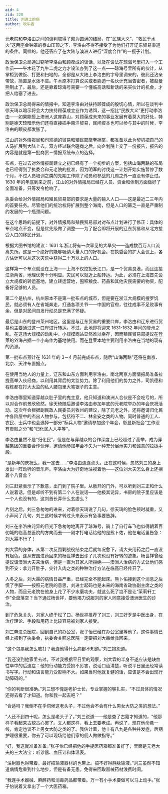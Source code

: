 ```yaml
---
aid: 4
zid: 228
title: 刘进士的病
author: 吹牛者
---
```


元老院和李洛由之间的谈判取得了颇为圆满的结局，在“民族大义”、“救民于水火”这两座金钟罩的泰山压顶之下，李洛由不得不接受了为他们打开辽东贸易渠道的条件。同样的，他还答应了在大陆与澳洲人进行“深度合作”的一揽子计划。

政治保卫总局通过窃听李洛由和顾葆成的谈话，以及在设法在琼海号里打入一个工作员——午木花了九牛二虎之力才设法办到了这一点——琼海号里所有的伙计，从掌柜到做饭、打更和扫地的，全都是从大陆上李洛由的字号里调来的，彼此还沾亲带故，简直是水泼不进。午木原本打算说买或者胁迫一名伙计充当告密者，被赵曼熊制止了。最后，还是靠着琼海号需要一个懂临高话和新话的采买伙计的机会，才把人给塞了进去。

政治保卫总局得来的情报中，知道李洛由对扶持顾葆成的殷切心情，所以在谈判中徐天琦以暗示将会大力扶持顾葆成立业作为诱饵，这一招比“民族大义”更打动李洛由——如果能搭上澳洲人这座靠山，对顾葆成未来的事业发展有着莫大的好处，特别是徐天琦暗示他们还将直接插手南洋贸易，民间资本也可以参与其中的时候，李洛由的眼皮都发胀了。

江山的对外情报局和司凯德的贸易和殖民部摩拳擦掌，都准备以此为契机把自己的人马扩展到大陆上去。双方经过联合磋商之后，向企划院上交了一份报告，报告的内容是就是第一批商贸－情报系统布点的选择。

布点，在过去对外情报局建立之初已经有了一个初步的方案，包括山海两路的布局也已经得到了执委会和元老院的批准，因为明军的讨伐这一计划开始实施暂停了数个月，不过人员培训之类的先期工作除了动员和参战的几周之外一直没有停止过。1630 年的年底到来之前，江山的对外情报局已经在人员、资金和体制方面做好了全面准备，只等发令枪响了。

执委会给对外情报局和殖民贸易部的要求是大量的输入人口——这是最近二三年内的首要任务。尽管他们的统治权将扩展到整个海南，但是人口的匮乏一直是严重制约发展的一个瓶颈问题。

在这个思路的前提下，对外情报局和殖民贸易部对对布点计划进行了修正：具体的布点地点不变，但是优先级做了调整——为了配合即将开展的辽东贸易和从北方接受人口的移民计划。

根据大图书馆的建议：1631 年浙江将有一次罕见的大旱灾——造成数百万人口流离失所。这是一个绝好的能够吸纳大量人口的好机会。在执委会的扩大会议上，各方估计可以从这次灾荒中获得二十万以上的人口。

这样第一个布点就设在上海——上海不仅控扼长江口，是一个贸易良港，而且连接江浙两省，地理优势十分明显。灾民可以就近上船转运。为此，必须在上海首先设立大规模的转运基地，建立转运营地，囤积粮食、药品和其他灾民需要的物资，配备好足够的人员。

第二个是杭州，杭州原本不是第一批布点的城市，但是要在浙江大规模的搜罗饥民，就必须有人在省城奔走，打通各项关节——中国的官府，往往成事不足败事有余，但是对民间自发行动总是充满了怀疑。

最后是山东的登州莱州地区。这里是与辽东贸易的重要口岸，李洛由和辽东进行贸易也主要通过这一口岸进行转运。不过，此地即将迎来 1631-1632 年间的登州之乱，在这场大规模的动乱中，小规模商站显然难以幸存，因而殖民贸易部提议在登莱的外海占据一个小岛作为基地使用。而在登莱本地主要利用李洛由在当地的现有的资源。

第一批布点预计在 1631 年的 3－4 月前完成布点，随后“山海两路”还将在南京、北京、天津布置据点。

在使用当地人的力量上，辽东和山东方面利用李洛由，南北两京方面情报局准备拉拢高举入伙经商，以利用其背后的太监势力。除了利用他们的势力之外，司凯德和程栋都在打大太监的私人腰包里大笔银子的主意。

李洛由哪里知道穿越众肚子里的鬼主意，他只知道和澳洲人合伙是不会吃亏的，所以对合作前景欣欣然。徐天琦随后邀请李洛由参加年底的元老院举办的年会庆祝活动。这次年会根据副民政人民委员刘牧州的建议，除了元老之外，还将邀请归化民中各阶层中的杰出人物参与，包括符不二、林全安之类的人物。同时普通的工人、农民、士兵中也会选择一部分“标兵人物”邀请参加这个年会，彰显新社会“工作没有贵贱之分”和“归化民人人平等”。

李洛由虽然不是“归化民”，但是在与穿越众的合作深度上已经超过了高举，成为穿越集团的重要合作伙伴，邀请他参加年会不失为一种充分展示实力和诚意的拉拢手段。

“是新年的庆祝么，我一定去……”李洛由连连点头。正在这时候，忽然刘三的身上发出一阵动听的音乐声。李洛由大为好奇地注视着他——这位刘大夫怎么身上还揣着个八音盒？

刘三赶紧表示了下歉意，出门到了院子里。从敞开的门外，可以听到刘三正和什么人说着话，但是却听不到有第二个人在说话——他极其诧异，书房的院子里应该是一个人也没有的，这刘首长弄什么玄虚么？

片刻之后，刘三急匆匆的进来，对着徐天琦说了几句，徐天琦的脸色顿时凝重，又小声问了几句，刘三这时候才转过头来表示有急事要告辞。

刘三在李洛由诧异的目光下急匆匆地离开了琼海号，骑上了自行车飞也似得朝着百仞城的临高总医院的方向而去——刚才打电话给他的是熊卜佑，他在电话里告急：刘大霖不行了！

刘大霖的身体，从第二次反围剿战役结束之后就每况愈下，请大夫用药之后一直没有起色。连从安国进药回来的杨世祥去出诊了几次也没有好转的迹象。杨世祥曾经提议请澳洲大夫来治病，但是一直为其家人所拒绝——澳洲人治病的方式让他们感到不安：拿刀开肚子，尖针入肉之类的种种治疗方法在临高已经传开了。

入冬之后，刘大霖的病情日益严重，已经完全不能起床。熊卜佑接到这个消息之后慌了手脚——按照元老院的意思，刘进士起码也是未来的海南省政协副主席之类的人物，而且元老院在他身上花了不少水磨功夫，就这么死了岂不是让“茉莉轩工作”全盘落空？当下通过杨世祥，要他竭力说服刘的家人同意接受澳洲医生的诊治。

到了危急关头，刘家人终于松了口。杨世祥推荐了刘三，刘三好歹是中医出身，在治疗理论、手段和用药上比较容易被刘家人接受。

刘三奔进总医院，回到自己的办公室，张子怡已经在办公室里等他了。这件事情已经上报到了执委会，执委会关照总医院一定要把刘大霖给救回来。

“这个包票我怎么敢打？我连他得什么病都不知道。”刘三抱怨道。

“我还没到他家里去过。不过我根据平日里的观察，刘大霖的半身不遂应该是缺血性卒中的后遗症：他的行动能力受损不厉害，说话口齿清楚，听说平日里还经常读书写字。行动和语言能力受影响不大。如果当时他就复健的话，应该是不会出现行动障碍的。”

“你的判断很准确。”刘三想不愧是老护士长，专业掌握的够扎实，“不过具体的情况还得去看了才知道。你和我一起去吧？”

“合适吗？我倒不在乎伺候这老头子，不过他会不会有什么男女大防之类的想法。”

“人还不到四十呢，怎么是老头子了。”刘三说道——他是查了古籍才知道的，“他那样子看起来古貌古心罢了。文人都这样，看上去要老成。再说了，现在他命悬一线，肯定也谈不上男女大防之类的了。我估计着，他十有八九是各种并发症，后期护理很重要，你去了可以现场给他们家的佣人做做指导。”

“好，我这就准备准备。”张子怡已经把他的手提医药箱都准备好了，里面是元老大夫的三大法宝：听诊器、血压计和体温表。

“注射器也得带着，最好把输液器材的也带上。搞不好得静脉输液。”刘三虽然不知道病情危重到什么地步，但是有备无患。免得来回取器械药材浪费时间。

“我连手术器械、麻醉药和消毒药品都带着。万一有小手术要做可以马上动手。”张子怡说着又拿出了一个大医药箱。
